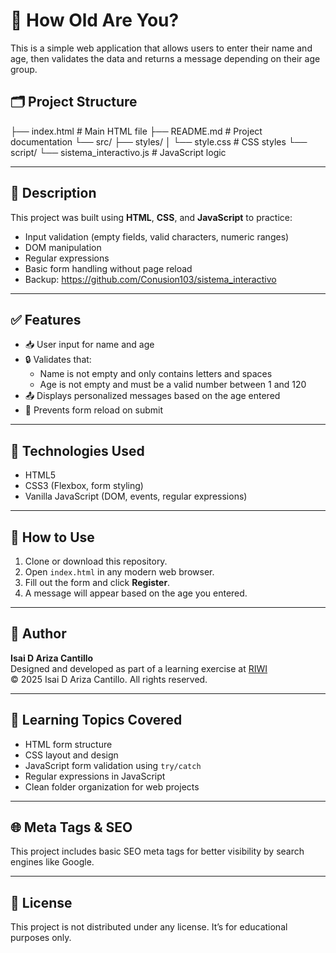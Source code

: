 # 🧮 How Old Are You?

This is a simple web application that allows users to enter their name and age, then validates the data and returns a message depending on their age group.

## 🗂️ Project Structure

├── index.html # Main HTML file
├── README.md # Project documentation
└── src/
├── styles/
│ └── style.css # CSS styles
└── script/
└── sistema_interactivo.js # JavaScript logic

---

## 🧾 Description

This project was built using **HTML**, **CSS**, and **JavaScript** to practice:

- Input validation (empty fields, valid characters, numeric ranges)
- DOM manipulation
- Regular expressions
- Basic form handling without page reload
- Backup: https://github.com/Conusion103/sistema_interactivo

---

## ✅ Features

- 📥 User input for name and age
- 🔒 Validates that:
  - Name is not empty and only contains letters and spaces
  - Age is not empty and must be a valid number between 1 and 120
- 📤 Displays personalized messages based on the age entered
- 🔁 Prevents form reload on submit

---

## 🔧 Technologies Used

- HTML5
- CSS3 (Flexbox, form styling)
- Vanilla JavaScript (DOM, events, regular expressions)

---

## 📂 How to Use

1. Clone or download this repository.
2. Open `index.html` in any modern web browser.
3. Fill out the form and click **Register**.
4. A message will appear based on the age you entered.

---

## 📄 Author

**Isai D Ariza Cantillo**  
Designed and developed as part of a learning exercise at [RIWI](https://www.riwi.io/)  
© 2025 Isai D Ariza Cantillo. All rights reserved.

---

## 🧠 Learning Topics Covered

- HTML form structure
- CSS layout and design
- JavaScript form validation using `try/catch`
- Regular expressions in JavaScript
- Clean folder organization for web projects

---

## 🌐 Meta Tags & SEO

This project includes basic SEO meta tags for better visibility by search engines like Google.

---

## 🔐 License

This project is not distributed under any license. It’s for educational purposes only.
